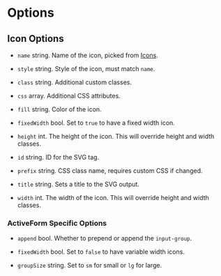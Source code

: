 # Options

## Icon Options

*   `name` string. Name of the icon, picked from [Icons](https://fontawesome.com/icons).

*   `style` string. Style of the icon, must match `name`.

*   `class` string. Additional custom classes.

*   `css` array. Additional CSS attributes.

*   `fill` string. Color of the icon.

*   `fixedWidth` bool. Set to `true` to have a fixed width icon.

*   `height` int. The height of the icon. This will override height and width classes.

*   `id` string. ID for the SVG tag.

*   `prefix` string. CSS class name, requires custom CSS if changed.

*   `title` string. Sets a title to the SVG output.

*   `width` int. The width of the icon. This will override height and width classes.

### ActiveForm Specific Options

*   `append` bool. Whether to prepend or append the `input-group`.

*   `fixedWidth` bool. Set to `false` to have variable width icons.

*   `groupSize` string. Set to `sm` for small or `lg` for large.
